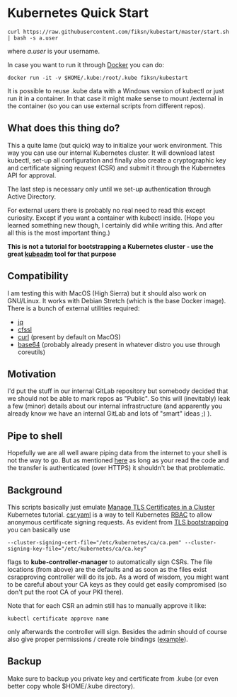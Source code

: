 # Kubernetes Quick Start

```
curl https://raw.githubusercontent.com/fiksn/kubestart/master/start.sh | bash -s a.user
```
where *a.user* is your username.

In case you want to run it through [Docker](https://www.docker.com/) you can do:

```
docker run -it -v $HOME/.kube:/root/.kube fiksn/kubestart
```

It is possible to reuse .kube data with a Windows version of kubectl or just run it in a container. In that case it might make sense
to mount /external in the container (so you can use external scripts from different repos).

## What does this thing do?

This a quite lame (but quick) way to initialize your work environment. This way you can use our internal Kubernetes cluster. It will download latest kubectl, set-up all configuration and
finally also create a cryptographic key and certificate signing request (CSR) and submit it through the Kubernetes API for approval.

The last step is necessary only until we set-up authentication through Active Directory. 

For external users there is probably no real need to read this except curiosity. Except if you want a container with kubectl inside. (Hope you learned something new though, I certainly did while writing this. And after all this is the most important thing.)

**This is not a tutorial for bootstrapping a Kubernetes cluster - use the great [kubeadm](https://kubernetes.io/docs/setup/independent/create-cluster-kubeadm/) tool for that purpose**

## Compatibility

I am testing this with MacOS (High Sierra) but it should also work on GNU/Linux. It works with Debian Stretch (which is the base Docker image).
There is a bunch of external utilities required: 
* [jq](https://stedolan.github.io/jq/)
* [cfssl](https://www.cfssl.org/)
* [curl](https://curl.haxx.se/) (present by default on MacOS)
* [base64](https://linux.die.net/man/1/base64) (probably already present in whatever distro you use through coreutils)

## Motivation

I'd put the stuff in our internal GitLab repository but somebody decided that we should not be able to mark repos as "Public".
So this will (inevitably) leak a few (minor) details about our internal infrastructure (and apparently you already know we have an internal GitLab and lots of "smart" ideas ;) ).

## Pipe to shell

Hopefully we are all well aware piping data from the internet to your shell is not the way to go. But as mentioned [here](https://medium.com/@ewindisch/curl-bash-a-victimless-crime-d6676eb607c9) 
as long as your read the code and the transfer is authenticated (over HTTPS) it shouldn't be that problematic.

## Background
This scripts basically just emulate [Manage TLS Certificates in a Cluster](https://kubernetes.io/docs/tasks/tls/managing-tls-in-a-cluster/) Kubernetes tutorial.
[csr.yaml](./csr.yaml) is a way to tell Kubernetes [RBAC](https://kubernetes.io/docs/admin/authorization/rbac/) to allow anonymous certificate signing requests. As evident from [TLS bootstrapping](https://kubernetes.io/docs/admin/kubelet-tls-bootstrapping/) you can basically use 

```
--cluster-signing-cert-file="/etc/kubernetes/ca/ca.pem" --cluster-signing-key-file="/etc/kubernetes/ca/ca.key" 
```

flags to **kube-controller-manager** to automatically sign CSRs. The file locations (from above) are the defaults and as soon as the files exist csrapproving controller will do its job. As a word of wisdom, you might want to be careful about your CA keys as they could get easily compromised (so don't put the root CA of your PKI there).

Note that for each CSR an admin still has to manually approve it like:

```
kubectl certificate approve name
```

only afterwards the controller will sign. Besides the admin should of course also give proper permissions / create role bindings ([example](./binding.yaml)).

## Backup

Make sure to backup you private key and certificate from .kube (or even better copy whole $HOME/.kube directory).

